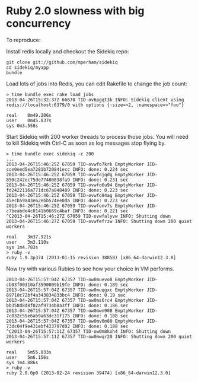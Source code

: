 # Ruby 2.0 slowness with big concurrency

To reproduce:

Install redis locally and checkout the Sidekiq repo:

```
git clone git://github.com/mperham/sidekiq
cd sidekiq/myapp
bundle
```

Load lots of jobs into Redis, you can edit Rakefile to change the job
   count:

```
> time bundle exec rake load_jobs
2013-04-26T15:32:37Z 66670 TID-ov6pgqt3k INFO: Sidekiq client using redis://localhost:6379/0 with options {:size=>2, :namespace=>"foo"}

real	0m49.206s
user	0m45.037s
sys	0m3.558s
```

Start Sidekiq with 200 worker threads to process those jobs.  You will need to kill Sidekiq with Ctrl-C as soon as log messages stop flying by.

```
> time bundle exec sidekiq -c 200
...
2013-04-26T15:46:25Z 67059 TID-ovwfo7krk EmptyWorker JID-cce0eed5ea7281b720841ecc INFO: done: 0.224 sec
2013-04-26T15:46:25Z 67059 TID-ovwfojqdg EmptyWorker JID-850c242ec75de77400838fa9 INFO: done: 0.231 sec
2013-04-26T15:46:25Z 67059 TID-ovwfo6u94 EmptyWorker JID-fd2422116a771dc67a848489 INFO: done: 0.223 sec
2013-04-26T15:46:25Z 67059 TID-ovwfo94ag EmptyWorker JID-45ecb59a43e62ebb574ee0da INFO: done: 0.223 sec
2013-04-26T15:46:25Z 67059 TID-ovwfonv7s EmptyWorker JID-c7beabde4c0141b0669c4baf INFO: done: 0.221 sec
^C2013-04-26T15:46:27Z 67059 TID-ovwfalyvw INFO: Shutting down
2013-04-26T15:46:27Z 67059 TID-ovwfefrzw INFO: Shutting down 200 quiet workers

real	3m37.921s
user	3m3.110s
sys	1m4.783s
> ruby -v
ruby 1.9.3p374 (2013-01-15 revision 38858) [x86_64-darwin12.3.0]
```

Now try with various Rubies to see how your choice in VM performs.

```
2013-04-26T15:57:04Z 67357 TID-ow0muevo8 EmptyWorker JID-cb03f00310af3590009b19fe INFO: done: 0.189 sec
2013-04-26T15:57:04Z 67357 TID-ow0muqgxc EmptyWorker JID-89710c72bf4a343834833bc4 INFO: done: 0.19 sec
2013-04-26T15:57:04Z 67357 TID-ow0ms6rc4 EmptyWorker JID-bb358d8d8f02af9734b8a3ff INFO: done: 0.186 sec
2013-04-26T15:57:04Z 67357 TID-ow0mwn908 EmptyWorker JID-7c032c55e6ab9a63dc31f175 INFO: done: 0.188 sec
2013-04-26T15:57:04Z 67357 TID-ow0mv6m80 EmptyWorker JID-73dc04f9e431ebf433707d02 INFO: done: 0.188 sec
^C2013-04-26T15:57:11Z 67357 TID-ow0m8kxh4 INFO: Shutting down
2013-04-26T15:57:11Z 67357 TID-ow0mwqr20 INFO: Shutting down 200 quiet workers

real	5m55.033s
user	5m6.156s
sys	1m4.886s
> ruby -v
ruby 2.0.0p0 (2013-02-24 revision 39474) [x86_64-darwin12.3.0]
```
